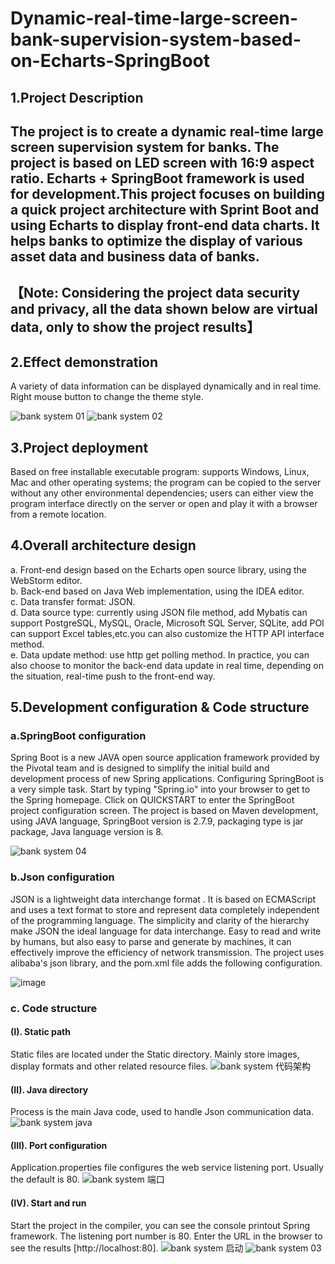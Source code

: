 # Dynamic-real-time-large-screen-bank-supervision-system-based-on-Echarts-SpringBoot
## 1.Project Description
## The project is to create a dynamic real-time large screen supervision system for banks. The project is based on LED screen with 16:9 aspect ratio. Echarts + SpringBoot framework is used for development.This project focuses on building a quick project architecture with Sprint Boot and using Echarts to display front-end data charts. It helps banks to optimize the display of various asset data and business data of banks.

## 【Note: Considering the project data security and privacy, all the data shown below are virtual data, only to show the project results】

## 2.Effect demonstration
A variety of data information can be displayed dynamically and in real time. Right mouse button to change the theme style.

![bank system 01](https://user-images.githubusercontent.com/89632568/221911989-d9b17243-9de6-44a1-8e20-a5e19df7e53e.png)
![bank system 02](https://user-images.githubusercontent.com/89632568/221912051-14f310d3-c30b-4a29-bedb-dccdcf561a5f.png)

## 3.Project deployment
Based on free installable executable program: supports Windows, Linux, Mac and other operating systems; the program can be copied to the server without any other environmental dependencies; users can either view the program interface directly on the server or open and play it with a browser from a remote location.

## 4.Overall architecture design
a. Front-end design based on the Echarts open source library, using the WebStorm editor.  
b. Back-end based on Java Web implementation, using the IDEA editor.  
c. Data transfer format: JSON.  
d. Data source type: currently using JSON file method, add Mybatis can support PostgreSQL, MySQL, Oracle, Microsoft SQL Server, SQLite, add POI can support Excel tables,etc.you can also customize the HTTP API interface method.  
e. Data update method: use http get polling method. In practice, you can also choose to monitor the back-end data update in real time, depending on the situation, real-time push to the front-end way.  

## 5.Development configuration & Code structure
### a.SpringBoot configuration
Spring Boot is a new JAVA open source application framework provided by the Pivotal team and is designed to simplify the initial build and development process of new Spring applications. Configuring SpringBoot is a very simple task. Start by typing "Spring.io" into your browser to get to the Spring homepage. Click on QUICKSTART to enter the SpringBoot project configuration screen. The project is based on Maven development, using JAVA language, SpringBoot version is 2.7.9, packaging type is jar package, Java language version is 8.

![bank system 04](https://user-images.githubusercontent.com/89632568/221913890-8d22c95d-8aa7-4cbb-ba63-b064009e0523.png)

### b.Json configuration
JSON is a lightweight data interchange format . It is based on ECMAScript and uses a text format to store and represent data completely independent of the programming language. The simplicity and clarity of the hierarchy make JSON the ideal language for data interchange. Easy to read and write by humans, but also easy to parse and generate by machines, it can effectively improve the efficiency of network transmission. The project uses alibaba's json library, and the pom.xml file adds the following configuration.

![image](https://user-images.githubusercontent.com/89632568/221914134-045f33b6-3155-4928-bf20-fa9441b33d44.png)

### c. Code structure
#### (I). Static path
Static files are located under the Static directory. Mainly store images, display formats and other related resource files.
![bank system 代码架构](https://user-images.githubusercontent.com/89632568/221915162-2185a7c5-2243-4d56-a46f-2f51c536b7b5.png)

#### (II). Java directory
Process is the main Java code, used to handle Json communication data.
![bank system java](https://user-images.githubusercontent.com/89632568/221915221-532183c7-420e-40e7-a503-f78fe63c5cfa.png)

#### (III). Port configuration
Application.properties file configures the web service listening port. Usually the default is 80.
![bank system 端口](https://user-images.githubusercontent.com/89632568/221915280-99228748-0c44-43c9-bb8b-bae63090f780.png)

#### (IV). Start and run
Start the project in the compiler, you can see the console printout Spring framework. The listening port number is 80. Enter the URL in the browser to see the results [http://localhost:80].
![bank system 启动](https://user-images.githubusercontent.com/89632568/221915345-e948d6be-f401-4625-9d47-961f4fc2a4be.png)
![bank system 03](https://user-images.githubusercontent.com/89632568/221915437-726f57f1-b94e-4a01-803c-0d927dbb361f.png)


